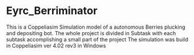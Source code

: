 # Eyrc_Berriminator

This is a Coppeliasim Simulation model of a autonomous Berries plucking and depositing bot.
The whole project is divided in Subtask with each subtask accomplishing a small part of the project
The simulation was build in Coppeliasim ver 4.02 rev3 in Windows
